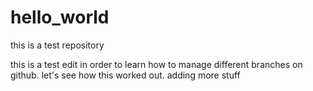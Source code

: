 # hello_world
this is a test repository

this is a test edit in order to learn how to manage different branches on github.
let's see how this worked out.
adding more stuff
